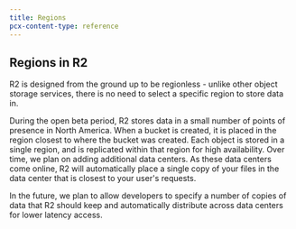 ```yaml
---
title: Regions
pcx-content-type: reference
---
```


## Regions in R2

R2 is designed from the ground up to be regionless - unlike other object storage services, there is no need to select a specific region to store data in.

During the open beta period, R2 stores data in a small number of points of presence in North America.  When a bucket is created, it is placed in the region closest to where the bucket was created. Each object is stored in a single region, and is replicated within that region for high availability. Over time, we plan on adding additional data centers. As these data centers come online, R2 will automatically place a single copy of your files in the data center that is closest to your user's requests.

In the future, we plan to allow developers to specify a number of copies of data that R2 should keep and automatically distribute across data centers for lower latency access.
